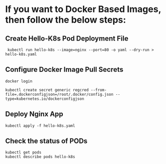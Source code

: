 # If you want to Docker Based Images, then follow the below steps:

## Create Hello-K8s Pod Deployment File
```
 kubectl run hello-k8s --image=nginx --port=80 -o yaml --dry-run > hello-k8s.yaml
```

## Configure Docker Image Pull Secrets
```
docker login 

kubectl create secret generic regcred --from-file=.dockerconfigjson=/root/.docker/config.json --type=kubernetes.io/dockerconfigjson

```
## Deploy Nginx App
```
kubectl apply -f hello-k8s.yaml
```

## Check the status of PODs
```
kubectl get pods
kubectl describe pods hello-k8s
```

